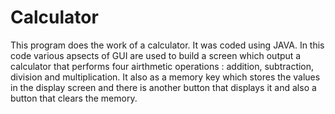# Calculator
This program does the work of a calculator. It was coded using JAVA. In this code various apsects of GUI are used to build a screen
which output a calculator that performs four airthmetic operations : addition, subtraction, division and multiplication.
It also as a memory key which stores the values in the display screen and there is another button that displays it and also a button that clears the memory.
